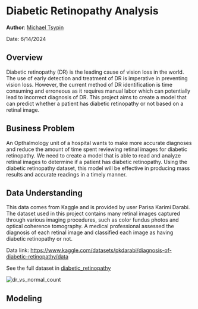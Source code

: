# Diabetic Retinopathy Analysis

**Author**: [Michael Tsypin](email:mtsypin9@yahoo.com)

Date: 6/14/2024

## Overview

Diabetic retinopathy (DR) is the leading cause of vision loss in the world. The use of early detection and treatment of DR is imperative in preventing vision loss. However, the current method of DR identification is time consuming and erroneous as it requires manual labor which can potentially lead to incorrect diagnosis of DR. This project aims to create a model that can predict whether a patient has diabetic retinopathy or not based on a retinal image.

## Business Problem

An Opthalmology unit of a hospital wants to make more accurate diagnoses and reduce the amount of time spent reviewing retinal images for diabetic retinopathy. We need to create a model that is able to read and analyze retinal images to determine if a patient has diabetic retinopathy. Using the diabetic retinopathy dataset, this model will be effective in producing mass results and accurate readings in a timely manner.

## Data Understanding

This data comes from Kaggle and is provided by user Parisa Karimi Darabi. The dataset used in this project contains many retinal images captured through various imaging procedures, such as color fundus photos and optical coherence tomography. A medical professional assessed the diagnosis of each retinal image and classified each image as having diabetic retinopathy or not.

Data link: https://www.kaggle.com/datasets/pkdarabi/diagnosis-of-diabetic-retinopathy/data

See the full dataset in [diabetic_retinopathy](diabetic_retinopathy) 

![dr_vs_normal_count](images/normal_vs_pneumonia_count.png)

## Modeling
